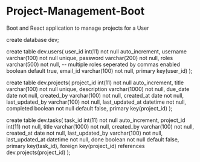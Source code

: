 # Project-Management-Boot
Boot and React application to manage projects for a User


<!-- Table Structure  -->

create database dev;

create table dev.users(
user_id int(11) not null auto_increment,
username varchar(100) not null unique,
password varchar(200) not null,
roles varchar(500) not null, -- multiple roles seperated by commas
enabled boolean default true,
email_id varchar(100) not null,
primary key(user_id)
);

create table dev.projects(
project_id int(11) not null auto_increment,
title varchar(100) not null unique,
description varchar(1000) not null,
due_date date not null,
created_by varchar(100) not null,
created_at date not null,
last_updated_by varchar(100) not null,
last_updated_at datetime not null,
completed boolean not null default false,
primary key(project_id)
);

create table dev.tasks(
task_id int(11) not null auto_increment,
project_id int(11) not null,
title varchar(1000) not null,
created_by varchar(100) not null,
created_at date not null,
last_updated_by varchar(100) not null,
last_updated_at datetime not null,
done boolean not null default false,
primary key(task_id),
foreign key(project_id) references dev.projects(project_id)
);